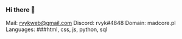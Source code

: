 ### Hi there 👋

Mail: rvykweb@gmail.com
Discord: rvyk#4848
Domain: madcore.pl
Languages: ###html, css, js, python, sql
